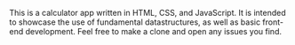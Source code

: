 This is a calculator app written in HTML, CSS, and JavaScript. It is intended to 
showcase the use of fundamental datastructures, as well as basic front-end
development. Feel free to make a clone and open any issues you find.
